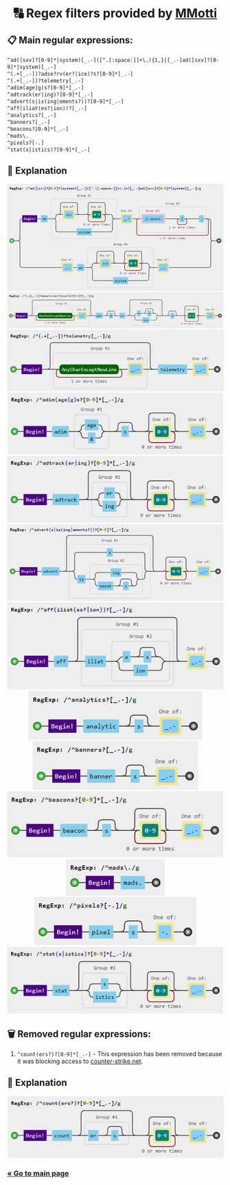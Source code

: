<h1 align="center">
    🔠 Regex filters provided by <a href="https://github.com/mmotti">MMotti</a>
</h1>


## 📋 Main regular expressions:
```regexp
^ad([sxv]?[0-9]*|system)[_.-]([^.[:space:]]+\.){1,}|[_.-]ad([sxv]?[0-9]*|system)[_.-]
^(.+[_.-])?adse?rv(er?|ice)?s?[0-9]*[_.-]
^(.+[_.-])?telemetry[_.-]
^adim(age|g)s?[0-9]*[_.-]
^adtrack(er|ing)?[0-9]*[_.-]
^advert(s|is(ing|ements?))?[0-9]*[_.-]
^aff(iliat(es?|ion))?[_.-]
^analytics?[_.-]
^banners?[_.-]
^beacons?[0-9]*[_.-]
^mads\.
^pixels?[-.]
^stat(s|istics)?[0-9]*[_.-]
```

## 🤔 Explanation
<div align="center">
    <img src="../../images/regex/main/1.png" alt="Main">
    <img src="../../images/regex/main/2.png" alt="Main">
    <img src="../../images/regex/main/3.png" alt="Main">
    <img src="../../images/regex/main/4.png" alt="Main">
    <img src="../../images/regex/main/5.png" alt="Main">
    <img src="../../images/regex/main/6.png" alt="Main">
    <img src="../../images/regex/main/7.png" alt="Main">
    <img src="../../images/regex/main/8.png" alt="Main"><br>
    <img src="../../images/regex/main/9.png" alt="Main">
    <img src="../../images/regex/main/10.png" alt="Main"><br>
    <img src="../../images/regex/main/11.png" alt="Main"><br>
    <img src="../../images/regex/main/12.png" alt="Main">
    <img src="../../images/regex/main/13.png" alt="Main">
</div>

## 🗑️ Removed regular expressions:
1. `^count(ers?)?[0-9]*[_.-]` - This expression has been removed because it was blocking access to [counter-strike.net](https://www.counter-strike.net).

## 🤔 Explanation
<div align="center">
    <img src="../../images/regex/removed/1.png" alt="Removed">
</div>

<h3>
    <a href="../../README.md">« Go to main page</a>
</h3>